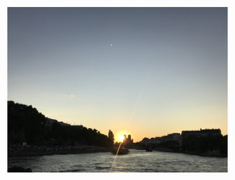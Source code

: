 ![Photo of Parisian Sunset](https://github.com/darianzhang0/darianzhang0.github.io/blob/main/images/me.JPG)
